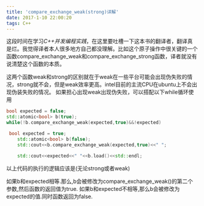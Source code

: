 ```yaml
---
title: 'compare_exchange_weak(strong)详解'
date: 2017-1-10 22:00:20
tags: C++
---
```

这段时间在学习*C++并发编程实践*，在这里要吐槽一下这本书的翻译者，翻译真是烂。我觉得译者本人很多地方自己都没理解。比如这个原子操作中很关键的一个函数compare_exchange_weak和compare_exchange_strong函数，译者就没有说清楚这个函数的本质。
<!--more-->
这两个函数weak和strong的区别就在于weak在一些平台可能会出现伪失败的情况，strong就不会，但是weak效率更高。intel目前的主流CPU在ubuntu上不会出现伪装失败的情况。
如果担心出现weak出现伪失败，可以搭配以下while循环使用

```cpp
bool expected = false;
std::atomic<bool> b(true);
while(!b.compare_exchange_weak(expected,true)&&!expected)
```


```cpp
 bool expected = true;
    std::atomic<bool> b(false);
    std::cout<<b.compare_exchange_weak(expected,true)<<" ";

    std::cout<<expected<<" "<<b.load()<<std::endl;
```
以上代码的执行的逻辑应该是(无论strong或者weak)

如果b和expected相等.那么,b会被修改为compare_exchange_weak()的第二个参数,然后函数的返回值为true.
如果b和expected不相等,那么b会被修改为expected的值.同时函数返回为false.



